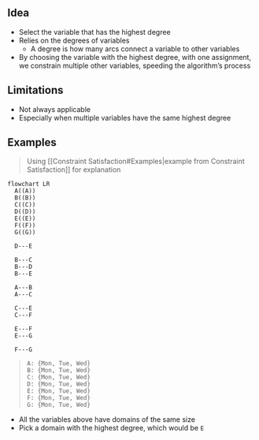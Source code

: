 ## Idea

- Select the variable that has the highest degree
- Relies on the degrees of variables
	- A degree is how many arcs connect a variable to other variables
- By choosing the variable with the highest degree, with one assignment, we constrain multiple other variables, speeding the algorithm’s process

## Limitations

- Not always applicable
- Especially when multiple variables have the same highest degree

## Examples

> Using [[Constraint Satisfaction#Examples|example from Constraint Satisfaction]] for explanation

```mermaid
flowchart LR
  A((A))
  B((B))
  C((C))
  D((D))
  E((E))
  F((F))
  G((G))

  D---E

  B---C
  B---D
  B---E

  A---B
  A---C

  C---E
  C---F

  E---F
  E---G

  F---G
```

> ```
> A: {Mon, Tue, Wed}
> B: {Mon, Tue, Wed}
> C: {Mon, Tue, Wed}
> D: {Mon, Tue, Wed}
> E: {Mon, Tue, Wed}
> F: {Mon, Tue, Wed}
> G: {Mon, Tue, Wed}
> ```

- All the variables above have domains of the same size
- Pick a domain with the highest degree, which would be `E`
